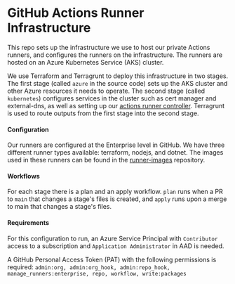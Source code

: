 # GitHub Actions Runner Infrastructure

This repo sets up the infrastructure we use to host our private Actions runners, and configures the runners on the infrastructure.
The runners are hosted on an Azure Kubernetes Service (AKS) cluster.

We use Terraform and Terragrunt to deploy this infrastructure in two stages.
The first stage (called `azure` in the source code) sets up the AKS cluster and other Azure resources it needs to operate.
The second stage (called `kubernetes`) configures services in the cluster such as cert manager and external-dns, as well as setting up our [actions runner controller](https://github.com/actions-runner-controller/actions-runner-controller).
Terragrunt is used to route outputs from the first stage into the second stage.

#### Configuration
Our runners are configured at the Enterprise level in GitHub.
We have three different runner types available: terraform, nodejs, and dotnet.
The images used in these runners can be found in the [runner-images](https://github.com/liatrio-enterprise/runner-images) repository.

#### Workflows
For each stage there is a plan and an apply workflow. `plan` runs when a PR to `main` that changes a stage's files is created, and `apply` runs upon a merge to main that changes a stage's files.

#### Requirements
For this configuration to run, an Azure Service Principal with `Contributor` access to a subscription and `Application Administrator` in AAD is needed.

A GitHub Personal Access Token (PAT) with the following permissions is required: `admin:org, admin:org_hook, admin:repo_hook, manage_runners:enterprise, repo, workflow, write:packages`
